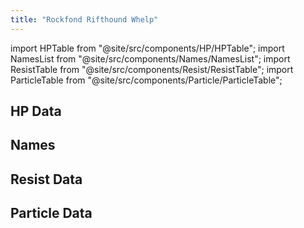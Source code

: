 ```yaml
---
title: "Rockfond Rifthound Whelp"
---
```


import HPTable from "@site/src/components/HP/HPTable";
import NamesList from "@site/src/components/Names/NamesList";
import ResistTable from "@site/src/components/Resist/ResistTable";
import ParticleTable from "@site/src/components/Particle/ParticleTable";

## HP Data

<HPTable item_key="rockfondrifthoundwhelp" data_src="enemy" />

## Names

<NamesList item_key="rockfondrifthoundwhelp" data_src="enemy" />

## Resist Data

<ResistTable item_key="rockfondrifthoundwhelp" data_src="enemy" />

## Particle Data

<ParticleTable item_key="rockfondrifthoundwhelp" data_src="enemy" />